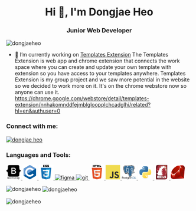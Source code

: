<h1 align="center">Hi 👋, I'm Dongjae Heo</h1>
<h3 align="center">Junior Web Developer</h3>

<p align="left"> <img src="https://komarev.com/ghpvc/?username=dongjaeheo&label=Profile%20views&color=0e75b6&style=flat" alt="dongjaeheo" /> </p>

- 🔭 I’m currently working on [Templates Extension](https://www.templates-extension.com/)
  The Templates Extension is web app and chrome extension that connects the work space where you can create and update your own template with extension so you have access to your templates anywhere. Templates Extension is my group project and we saw more potential in the website so we decided to work more on it. It's on the chrome webstore now so anyone can use it. https://chrome.google.com/webstore/detail/templates-extension/nnhakomnddfejmblgloopplchcadglhi/related?hl=en&authuser=0

<h3 align="left">Connect with me:</h3>
<p align="left">
<a href="https://linkedin.com/in/dongjaeheo" target="blank"><img align="center" src="https://raw.githubusercontent.com/rahuldkjain/github-profile-readme-generator/master/src/images/icons/Social/linked-in-alt.svg" alt="dongjae heo" height="30" width="40" /></a>
</p>

<h3 align="left">Languages and Tools:</h3>
<p align="left"> <a href="https://getbootstrap.com" target="_blank" rel="noreferrer"> <img src="https://raw.githubusercontent.com/devicons/devicon/master/icons/bootstrap/bootstrap-plain-wordmark.svg" alt="bootstrap" width="40" height="40"/> </a> <a href="https://www.cprogramming.com/" target="_blank" rel="noreferrer"> <img src="https://raw.githubusercontent.com/devicons/devicon/master/icons/c/c-original.svg" alt="c" width="40" height="40"/> </a> <a href="https://www.w3schools.com/css/" target="_blank" rel="noreferrer"> <img src="https://raw.githubusercontent.com/devicons/devicon/master/icons/css3/css3-original-wordmark.svg" alt="css3" width="40" height="40"/> </a> <a href="https://www.figma.com/" target="_blank" rel="noreferrer"> <img src="https://www.vectorlogo.zone/logos/figma/figma-icon.svg" alt="figma" width="40" height="40"/> </a> <a href="https://git-scm.com/" target="_blank" rel="noreferrer"> <img src="https://www.vectorlogo.zone/logos/git-scm/git-scm-icon.svg" alt="git" width="40" height="40"/> </a> <a href="https://www.w3.org/html/" target="_blank" rel="noreferrer"> <img src="https://raw.githubusercontent.com/devicons/devicon/master/icons/html5/html5-original-wordmark.svg" alt="html5" width="40" height="40"/> </a> <a href="https://developer.mozilla.org/en-US/docs/Web/JavaScript" target="_blank" rel="noreferrer"> <img src="https://raw.githubusercontent.com/devicons/devicon/master/icons/javascript/javascript-original.svg" alt="javascript" width="40" height="40"/> </a> <a href="https://www.postgresql.org" target="_blank" rel="noreferrer"> <img src="https://raw.githubusercontent.com/devicons/devicon/master/icons/postgresql/postgresql-original-wordmark.svg" alt="postgresql" width="40" height="40"/> </a> <a href="https://www.python.org" target="_blank" rel="noreferrer"> <img src="https://raw.githubusercontent.com/devicons/devicon/master/icons/python/python-original.svg" alt="python" width="40" height="40"/> </a> <a href="https://rubyonrails.org" target="_blank" rel="noreferrer"> <img src="https://raw.githubusercontent.com/devicons/devicon/master/icons/rails/rails-original-wordmark.svg" alt="rails" width="40" height="40"/> </a> <a href="https://www.ruby-lang.org/en/" target="_blank" rel="noreferrer"> <img src="https://raw.githubusercontent.com/devicons/devicon/master/icons/ruby/ruby-original.svg" alt="ruby" width="40" height="40"/> </a> </p>

<p><img align="left" src="https://github-readme-stats.vercel.app/api/top-langs?username=dongjaeheo&show_icons=true&locale=en&layout=compact" alt="dongjaeheo" /></p>

<p>&nbsp;<img align="center" src="https://github-readme-stats.vercel.app/api?username=dongjaeheo&show_icons=true&locale=en" alt="dongjaeheo" /></p>

<p><img align="center" src="https://github-readme-streak-stats.herokuapp.com/?user=dongjaeheo&" alt="dongjaeheo" /></p>


